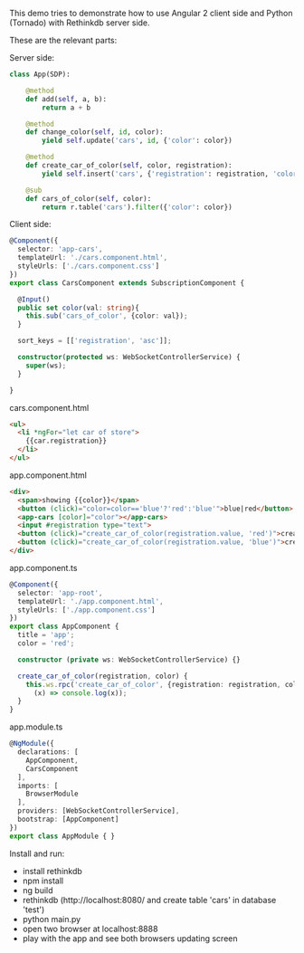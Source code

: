 This demo tries to demonstrate how to use Angular 2 client side and Python (Tornado) with Rethinkdb server side.

These are the relevant parts:

Server side:

```python
class App(SDP):

    @method
    def add(self, a, b):
        return a + b

    @method
    def change_color(self, id, color):
        yield self.update('cars', id, {'color': color})

    @method
    def create_car_of_color(self, color, registration):
        yield self.insert('cars', {'registration': registration, 'color': color})

    @sub
    def cars_of_color(self, color):
        return r.table('cars').filter({'color': color})
```

Client side:

```typescript
@Component({
  selector: 'app-cars',
  templateUrl: './cars.component.html',
  styleUrls: ['./cars.component.css']
})
export class CarsComponent extends SubscriptionComponent {

  @Input()
  public set color(val: string){
    this.sub('cars_of_color', {color: val});
  }

  sort_keys = [['registration', 'asc']];

  constructor(protected ws: WebSocketControllerService) {
    super(ws);
  }

}
```

cars.component.html
```html
<ul>
  <li *ngFor="let car of store">
    {{car.registration}}
  </li>
</ul>
```

app.component.html
```html
<div>
  <span>showing {{color}}</span>
  <button (click)="color=color=='blue'?'red':'blue'">blue|red</button>
  <app-cars [color]="color"></app-cars>
  <input #registration type="text">
  <button (click)="create_car_of_color(registration.value, 'red')">create red car</button>
  <button (click)="create_car_of_color(registration.value, 'blue')">create blue car</button>
</div>

```

app.component.ts
```typescript
@Component({
  selector: 'app-root',
  templateUrl: './app.component.html',
  styleUrls: ['./app.component.css']
})
export class AppComponent {
  title = 'app';
  color = 'red';

  constructor (private ws: WebSocketControllerService) {}

  create_car_of_color(registration, color) {
    this.ws.rpc('create_car_of_color', {registration: registration, color: color},
      (x) => console.log(x));
  }
}
```

app.module.ts
```typescript
@NgModule({
  declarations: [
    AppComponent,
    CarsComponent
  ],
  imports: [
    BrowserModule
  ],
  providers: [WebSocketControllerService],
  bootstrap: [AppComponent]
})
export class AppModule { }
```


Install and run:

* install rethinkdb
* npm install
* ng build
* rethinkdb (http://localhost:8080/ and create table 'cars' in database 'test')
* python main.py
* open two browser at localhost:8888
* play with the app and see both browsers updating screen
